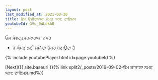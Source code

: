 ```yaml
---
layout: post
last_modified_at: 2021-03-30
title: ਓਮ ਉਦੀਰਨਾਯਾ ਨਮਹ ੧੦੮ ਟਾਇਮਸ
youtubeId: GVc_0WLdkA8
---
```

 
 
 ਓਮ ਸੰਵਟ੍ਹਸਰਕਾਰਾਯਾ ਨਮਹ  
 
 -  ਜੋ ਘੁੰਮਣ ਲਈ ਸਮੇਂ ਦਾ ਚੱਕਰ ਬਣਾਉਂਦਾ ਹੈ 
 
  
 
  
 
 
 
 
 
 


{% include youtubePlayer.html id=page.youtubeId %}
 
[Next]({{ site.baseurl }}{% link  split2/_posts/2016-09-02-ਓਮ ਕਾਂਤਾਯਾ ਨਮਹ ੧੦੮ ਟਾਇਮਸ.md%})
 
